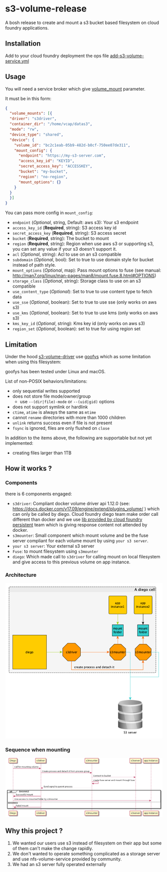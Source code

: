 # s3-volume-release

A bosh release to create and mount a s3 bucket based filesystem on cloud foundry applications.

## Installation

Add to your cloud foundry deployment the ops file [add-s3-volume-service.yml](/operations/cf/add-s3-volume-service.yml)

## Usage

You will need a service broker which give [volume_mount](https://github.com/openservicebrokerapi/servicebroker/blob/v2.15/spec.md#volume-mount-object) 
parameter.

It must be in this form:

```json
{
  "volume_mounts": [{
  "driver": "s3driver",
  "container_dir": "/home/vcap/datas3",
  "mode": "rw",
  "device_type": "shared",
  "device": {
    "volume_id": "bc2c1eab-05b9-482d-b0cf-750ee07de311",
    "mount_config": {
      "endpoint": "https://my-s3-server.com",
      "access_key_id": "KEYID",
      "secret_access_key": "ACCESSKEY",
      "bucket": "my-bucket",
      "region": "no-region",
      "mount_options": {}
    }
  }
  }]
}
```

You can pass more config in `mount_config`:

- `endpoint` (*Optional*, string, Default: aws s3): Your s3 endpoint
- `access_key_id` (**Required**, string): S3 access key id
- `secret_access_key` (**Required**, string): S3 access secret
- `bucket` (**Required**, string): The bucket to mount
- `region` (**Required**, string): Region when use aws s3 or supporting s3, you can set any value if your s3 doesn't support it.
- `acl` (*Optional*, string): Acl to use on an s3 compatible
- `subdomain` (*Optional*, bool): Set to true to use domain style for bucket instead of path style.
- `mount_options` (*Optional*, map): Pass mount options to fuse (see manual: http://man7.org/linux/man-pages/man8/mount.fuse.8.html#OPTIONS)
- `storage_class` (*Optional*, string): Storage class to use on an s3 compatible
- `use_content_type` (*Optional*): Set to true to use content type to fetch data
- `use_sse` (*Optional*, boolean): Set to true to use sse (only works on aws s3)
- `use_kms` (*Optional*, boolean): Set to true to use kms (only works on aws s3)
- `kms_key_id` (*Optional*, string): Kms key id (only works on aws s3)
- `region_set` (*Optional*, boolean): set to true for using region set

## Limitation

Under the hood [s3-volume-driver](https://github.com/orange-cloudfoundry/s3-volume-driver) use [goofys](https://github.com/kahing/goofys) 
which as some limitation when using this filesystem:

goofys has been tested under Linux and macOS.

List of non-POSIX behaviors/limitations:
  * only sequential writes supported
  * does not store file mode/owner/group
    * use `--(dir|file)-mode` or `--(uid|gid)` options
  * does not support symlink or hardlink
  * `ctime`, `atime` is always the same as `mtime`
  * cannot `rename` directories with more than 1000 children
  * `unlink` returns success even if file is not present
  * `fsync` is ignored, files are only flushed on `close`

In addition to the items above, the following are supportable but not yet implemented:
  * creating files larger than 1TB

## How it works ?

### Components

there is 6 components engaged:
- `s3driver`: Compliant docker volume driver api 1.12.0 (see: https://docs.docker.com/v17.09/engine/extend/plugins_volume/ )
which can only be called by diego. Cloud foundry diego team make order call different than docker and we use [lib provided by 
cloud foundry persistent](https://github.com/cloudfoundry/volumedriver) team which is giving response content not attended by docker.
- `s3mounter`: Small component which mount volume and be the fuse server compliant for each volume mount by using `your s3 server`.
- `your s3 server`: Your external s3 server
- `Fuse`: to mount filesystem using `s3mounter`
- `diego`: Which made call to `s3driver` for calling mount on local filesystem and give access to this previous volume on app instance.

### Architecture

![architecture](/docs/archi.png)

### Sequence when mounting

![architecture](/docs/sequence.png)

## Why this project ?

1. We wanted our users use s3 instead of filesystem on their app but some of them can't make the change rapidly.
2. We don't wanted to operate something complicated as a storage server and use nfs-volume-service provided by community.
3. We had an s3 server fully operated externally
